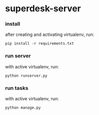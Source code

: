 superdesk-server
================

### install

after creating and activating virtualenv, run:

    pip install -r requirements.txt

### run server

with active virtualenv, run:

    python runserver.py

### run tasks

with active virtualenv, run:

    python manage.py
